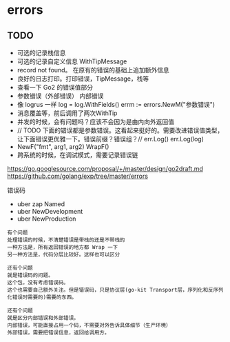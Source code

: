 # errors

## TODO

- 可选的记录栈信息
- 可选的记录自定义信息 WithTipMessage
- record not found。 在原有的错误的基础上追加额外信息
- 良好的日志打印。打印错误，TipMessage，栈等
- 查看一下 Go2 的错误值部分
- 参数错误（外部错误） 内部错误
- 像 logrus 一样 log = log.WithFields() errm := errors.NewM("参数错误")
- 消息覆盖等，前后调用了两次WithTip
- 并发的时候，会有问题吗？应该不会因为是由内向外返回值
- // TODO 下面的错误都是参数错误。这看起来挺好的。需要改进错误值类型，让下面错误更优雅一下。错误前缀？错误组？// err.Log() err.Log(log)
- NewF("fmt", arg1, arg2) WrapF()
- 跨系统的时候，在调试模式，需要记录错误链

https://go.googlesource.com/proposal/+/master/design/go2draft.md
https://github.com/golang/exp/tree/master/errors

错误码

- uber zap Named
- uber NewDevelopment
- uber NewProduction


```
有个问题
处理错误的时候，不清楚错误是带栈的还是不带栈的
一种方法是，所有返回错误的地方都 Wrap 一下
另一种方法是，代码分层比较好。这样也可以区分

还有个问题
就是错误码的问题。
这个包，没有考虑错误码。
这个也需要自己额外关注。但是错误码，只是协议层(go-kit Transport层，序列化和反序列化错误时需要的)需要的东西。

还有个问题
就是区分内部错误和外部错误。
内部错误，可能直接占用一个码，不需要对外告诉具体细节（生产环境）
外部错误，需要把错误信息，返回给调用方。
```
